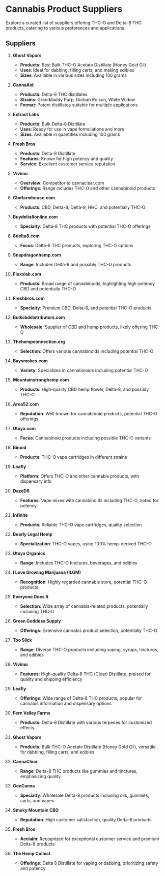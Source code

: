 # Cannabis Product Suppliers

Explore a curated list of suppliers offering THC-O and Delta-8 THC products, catering to various preferences and applications.

## Suppliers

1. **Ghost Vapors**
   - **Products**: Best Bulk THC-O Acetate Distillate (Honey Gold Oil)
   - **Uses**: Ideal for dabbing, filling carts, and making edibles
   - **Sizes**: Available in various sizes including 100 grams

2. **CannaAid**
   - **Products**: Delta-8 THC distillates
   - **Strains**: Granddaddy Purp, Durban Poison, White Widow
   - **Format**: Potent distillates suitable for multiple applications

3. **Extract Labs**
   - **Products**: Bulk Delta-8 Distillate
   - **Uses**: Ready for use in vape formulations and more
   - **Sizes**: Available in quantities including 100 grams

4. **Fresh Bros**
   - **Products**: Delta-8 Distillate
   - **Features**: Known for high potency and quality
   - **Service**: Excellent customer service reputation

5. **Vivimu**
   - **Overview**: Competitor to cannaclear.com
   - **Offerings**: Range includes THC-O and other cannabinoid products

6. **Cbdfarmhouse.com**
   - **Products**: CBD, Delta-8, Delta-9, HHC, and potentially THC-O

7. **Buydelta8online.com**
   - **Specialty**: Delta-8 THC products with potential THC-O offerings

8. **8delta8.com**
   - **Focus**: Delta-8 THC products, exploring THC-O options

9. **Snapdragonhemp.com**
   - **Range**: Includes Delta-8 and possibly THC-O products

10. **Fluxxlab.com**
    - **Products**: Broad range of cannabinoids, highlighting high-potency CBD and potentially THC-O

11. **Freshbros.com**
    - **Specialty**: Premium CBD, Delta-8, and potential THC-O products

12. **Bulkcbddistributors.com**
    - **Wholesale**: Supplier of CBD and hemp products, likely offering THC-O

13. **Thehempconnection.org**
    - **Selection**: Offers various cannabinoids including potential THC-O

14. **Baysmokes.com**
    - **Variety**: Specializes in cannabinoids including potential THC-O

15. **Mountainstronghemp.com**
    - **Products**: High-quality CBD hemp flower, Delta-8, and possibly THC-O

16. **Area52.com**
    - **Reputation**: Well-known for cannabinoid products, potential THC-O offerings

17. **Utoya.com**
    - **Focus**: Cannabinoid products including possible THC-O variants

18. **Binoid**
    - **Products**: THC-O vape cartridges in different strains

19. **Leafly**
    - **Platform**: Offers THC-O and other cannabis products, with dispensary info

20. **DazeD8**
    - **Features**: Vape mixes with cannabinoids including THC-O, noted for potency

21. **Infinite**
    - **Products**: Reliable THC-O vape cartridges, quality selection

22. **Bearly Legal Hemp**
    - **Specialization**: THC-O vapes, using 100% hemp-derived THC-O

23. **Utoya Organics**
    - **Range**: Includes THC-O tinctures, beverages, and edibles

24. **I Love Growing Marijuana (ILGM)**
    - **Recognition**: Highly regarded cannabis store, potential THC-O products

25. **Everyone Does It**
    - **Selection**: Wide array of cannabis-related products, potentially including THC-O

26. **Green Goddess Supply**
    - **Offerings**: Extensive cannabis product selection, potentially THC-O

27. **Too Slick**
    - **Range**: Diverse THC-O products including vaping, syrups, tinctures, and edibles

28. **Vivimu**
    - **Features**: High-quality Delta-8 THC (Clear) Distillate, praised for quality and shipping efficiency

29. **Leafly**
    - **Offerings**: Wide range of Delta-8 THC products, popular for cannabis information and dispensary options

30. **Fern Valley Farms**
    - **Products**: Delta-8 Distillate with various terpenes for customized effects

31. **Ghost Vapors**
    - **Products**: Bulk THC-O Acetate Distillate (Honey Gold Oil), versatile for dabbing, filling carts, and edibles

32. **CannaClear**
    - **Range**: Delta-8 THC products like gummies and tinctures, emphasizing quality

33. **GenCanna**
    - **Specialty**: Wholesale Delta-8 products including oils, gummies, carts, and vapes

34. **Smoky Mountain CBD**
    - **Reputation**: High customer satisfaction, quality Delta-8 products

35. **Fresh Bros**
    - **Acclaim**: Recognized for exceptional customer service and premium Delta-8 products

36. **The Hemp Collect**
    - **Offerings**: Delta 8 Distillate for vaping or dabbing, prioritizing safety and potency
